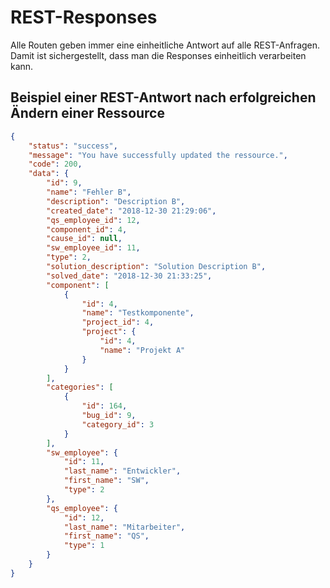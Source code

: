 # REST-Responses
Alle Routen geben immer eine einheitliche Antwort auf alle REST-Anfragen. Damit ist sichergestellt, dass man die 
Responses einheitlich verarbeiten kann.

## Beispiel einer REST-Antwort nach erfolgreichen Ändern einer Ressource
```json
{
    "status": "success",
    "message": "You have successfully updated the ressource.",
    "code": 200,
    "data": {
        "id": 9,
        "name": "Fehler B",
        "description": "Description B",
        "created_date": "2018-12-30 21:29:06",
        "qs_employee_id": 12,
        "component_id": 4,
        "cause_id": null,
        "sw_employee_id": 11,
        "type": 2,
        "solution_description": "Solution Description B",
        "solved_date": "2018-12-30 21:33:25",
        "component": [
            {
                "id": 4,
                "name": "Testkomponente",
                "project_id": 4,
                "project": {
                    "id": 4,
                    "name": "Projekt A"
                }
            }
        ],
        "categories": [
            {
                "id": 164,
                "bug_id": 9,
                "category_id": 3
            }
        ],
        "sw_employee": {
            "id": 11,
            "last_name": "Entwickler",
            "first_name": "SW",
            "type": 2
        },
        "qs_employee": {
            "id": 12,
            "last_name": "Mitarbeiter",
            "first_name": "QS",
            "type": 1
        }
    }
}
```